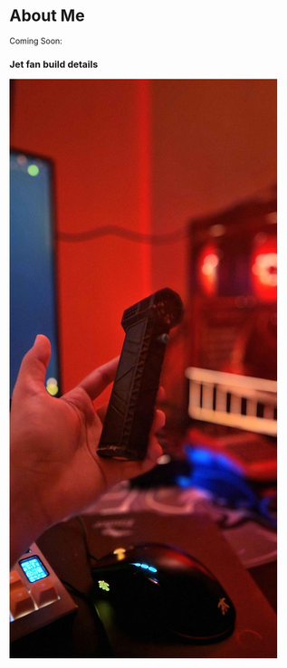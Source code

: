 # About Me

Coming Soon:

### Jet fan build details



![img](https://github.com/aftwro/Knowledgebase/blob/main/img/20240815_231157.jpg ':size=60')
